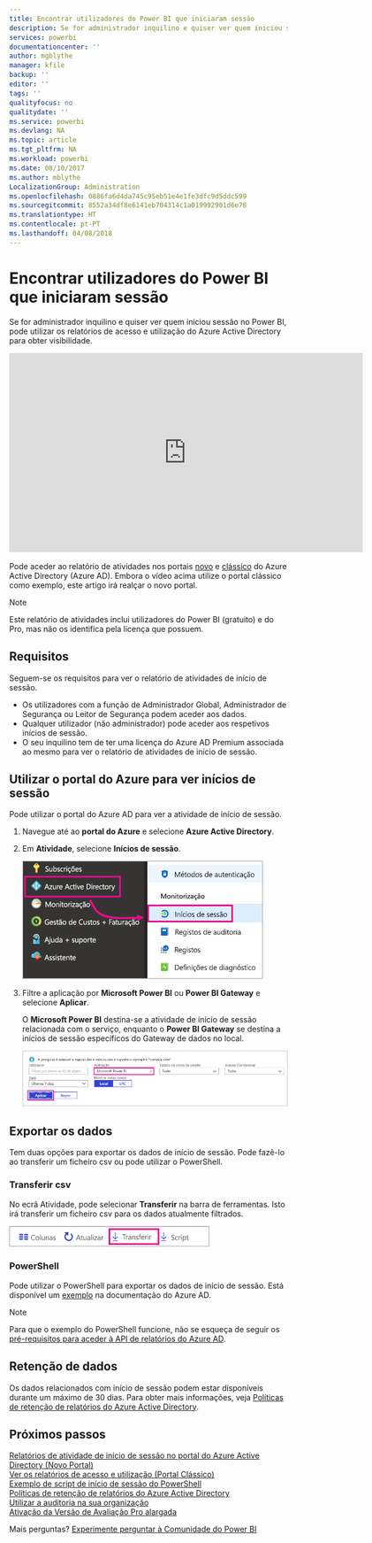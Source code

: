 ```yaml
---
title: Encontrar utilizadores do Power BI que iniciaram sessão
description: Se for administrador inquilino e quiser ver quem iniciou sessão no Power BI, pode utilizar os relatórios de acesso e utilização do Azure Active Directory para obter visibilidade.
services: powerbi
documentationcenter: ''
author: mgblythe
manager: kfile
backup: ''
editor: ''
tags: ''
qualityfocus: no
qualitydate: ''
ms.service: powerbi
ms.devlang: NA
ms.topic: article
ms.tgt_pltfrm: NA
ms.workload: powerbi
ms.date: 08/10/2017
ms.author: mblythe
LocalizationGroup: Administration
ms.openlocfilehash: 0886fa6d4da745c95eb51e4e1fe3dfc9d5ddc599
ms.sourcegitcommit: 8552a34df8e6141eb704314c1a019992901d6e78
ms.translationtype: HT
ms.contentlocale: pt-PT
ms.lasthandoff: 04/08/2018
---
```

# <a name="find-power-bi-users-that-have-signed-in"></a>Encontrar utilizadores do Power BI que iniciaram sessão
Se for administrador inquilino e quiser ver quem iniciou sessão no Power BI, pode utilizar os relatórios de acesso e utilização do Azure Active Directory para obter visibilidade.

<iframe width="640" height="360" src="https://www.youtube.com/embed/1AVgh9w9VM8?showinfo=0" frameborder="0" allowfullscreen></iframe>

Pode aceder ao relatório de atividades nos portais [novo](https://docs.microsoft.com/azure/active-directory/active-directory-reporting-activity-sign-ins) e [clássico](https://docs.microsoft.com/azure/active-directory/active-directory-view-access-usage-reports) do Azure Active Directory (Azure AD). Embora o vídeo acima utilize o portal clássico como exemplo, este artigo irá realçar o novo portal.

> [!NOTE]
> Este relatório de atividades inclui utilizadores do Power BI (gratuito) e do Pro, mas não os identifica pela licença que possuem.
> 
> 

## <a name="requirements"></a>Requisitos
Seguem-se os requisitos para ver o relatório de atividades de início de sessão.

* Os utilizadores com a função de Administrador Global, Administrador de Segurança ou Leitor de Segurança podem aceder aos dados.
* Qualquer utilizador (não administrador) pode aceder aos respetivos inícios de sessão.
* O seu inquilino tem de ter uma licença do Azure AD Premium associada ao mesmo para ver o relatório de atividades de início de sessão.

## <a name="using-the-azure-portal-to-view-sign-ins"></a>Utilizar o portal do Azure para ver inícios de sessão
Pode utilizar o portal do Azure AD para ver a atividade de início de sessão.

1. Navegue até ao **portal do Azure** e selecione **Azure Active Directory**.
2. Em **Atividade**, selecione **Inícios de sessão**.
   
    ![](media/service-admin-access-usage/azure-portal-sign-ins.png)
3. Filtre a aplicação por **Microsoft Power BI** ou **Power BI Gateway** e selecione **Aplicar**.
   
    O **Microsoft Power BI** destina-se a atividade de início de sessão relacionada com o serviço, enquanto o **Power BI Gateway** se destina a inícios de sessão específicos do Gateway de dados no local.
   
    ![](media/service-admin-access-usage/sign-in-filter.png)

## <a name="export-the-data"></a>Exportar os dados
Tem duas opções para exportar os dados de início de sessão. Pode fazê-lo ao transferir um ficheiro csv ou pode utilizar o PowerShell.

### <a name="download-csv"></a>Transferir csv
No ecrã Atividade, pode selecionar **Transferir** na barra de ferramentas. Isto irá transferir um ficheiro csv para os dados atualmente filtrados.

![](media/service-admin-access-usage/download-sign-in-data-csv.png)

### <a name="powershell"></a>PowerShell
Pode utilizar o PowerShell para exportar os dados de início de sessão. Está disponível um [exemplo](https://docs.microsoft.com/azure/active-directory/active-directory-reporting-api-sign-in-activity-samples#powershell-script) na documentação do Azure AD.

> [!NOTE]
> Para que o exemplo do PowerShell funcione, não se esqueça de seguir os [pré-requisitos para aceder à API de relatórios do Azure AD](https://docs.microsoft.com/en-us/azure/active-directory/active-directory-reporting-api-prerequisites).
> 
> 

## <a name="data-retention"></a>Retenção de dados
Os dados relacionados com início de sessão podem estar disponíveis durante um máximo de 30 dias. Para obter mais informações, veja [Políticas de retenção de relatórios do Azure Active Directory](https://docs.microsoft.com/azure/active-directory/active-directory-reporting-retention).

## <a name="next-steps"></a>Próximos passos
[Relatórios de atividade de início de sessão no portal do Azure Active Directory (Novo Portal)](https://docs.microsoft.com/azure/active-directory/active-directory-reporting-activity-sign-ins)  
[Ver os relatórios de acesso e utilização (Portal Clássico)](https://docs.microsoft.com/azure/active-directory/active-directory-view-access-usage-reports#view-or-download-a-report)  
[Exemplo de script de início de sessão do PowerShell](https://docs.microsoft.com/azure/active-directory/active-directory-reporting-api-sign-in-activity-samples#powershell-script)  
[Políticas de retenção de relatórios do Azure Active Directory](https://docs.microsoft.com/azure/active-directory/active-directory-reporting-retention)  
[Utilizar a auditoria na sua organização](service-admin-auditing.md)  
[Ativação da Versão de Avaliação Pro alargada](service-extended-pro-trial.md)

Mais perguntas? [Experimente perguntar à Comunidade do Power BI](https://community.powerbi.com/)

